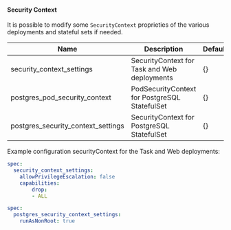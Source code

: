 #### Security Context

It is possible to modify some `SecurityContext` proprieties of the various deployments and stateful sets if needed.

| Name                               | Description                                   | Default |
| ---------------------------------- | --------------------------------------------- | ------- |
| security_context_settings          | SecurityContext for Task and Web deployments  | {}      |
| postgres_pod_security_context      | PodSecurityContext for PostgreSQL StatefulSet | {}      |
| postgres_security_context_settings | SecurityContext for PostgreSQL StatefulSet    | {}      |


Example configuration securityContext for the Task and Web deployments:

```yaml
spec:
  security_context_settings:
    allowPrivilegeEscalation: false
    capabilities:
        drop:
        - ALL
```

```yaml
spec:
  postgres_security_context_settings:
    runAsNonRoot: true
```
